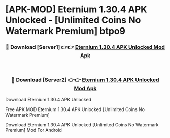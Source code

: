 # [APK-MOD] Eternium 1.30.4 APK Unlocked - [Unlimited Coins No Watermark Premium] btpo9



<div align="center">
<h3>🔴 Download [Server1] 👉👉 <a href="https://momento.my/?title=Eternium_1.30.4_APK_Unlocked">Eternium 1.30.4 APK Unlocked Mod Apk</a></h3><br>

<h3>🔴 Download [Server2] 👉👉 <a href="https://momento.my/?title=Eternium_1.30.4_APK_Unlocked">Eternium 1.30.4 APK Unlocked Mod Apk</a></h3>
</div>



Download Eternium 1.30.4 APK Unlocked 

Free APK MOD Eternium 1.30.4 APK Unlocked [Unlimited Coins No Watermark Premium]

Download Eternium 1.30.4 APK Unlocked [Unlimited Coins No Watermark Premium] Mod For Android
